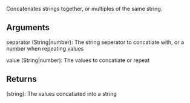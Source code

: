 Concatenates strings together, or multiples of the same string.


## Arguments
separator (String|number): The string seperator to concatiate with, or a number when repeating values

value (String|number): The values to concatiate or repeat


## Returns
(string):	The values concatiated into a string
